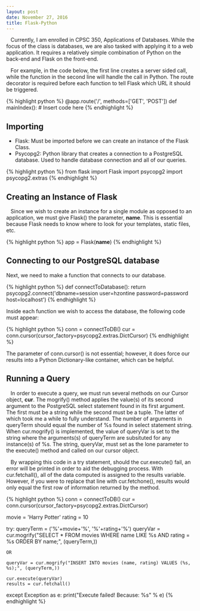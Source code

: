 ```yaml
---
layout: post
date: November 27, 2016
title: Flask-Python
---
```



&nbsp;&nbsp;&nbsp;Currently, I am enrolled in CPSC 350, Applications of Databases. While the focus of the class is databases, we are also tasked with applying it to a web application. It requires a relatively simple combination of Python on the back-end and Flask on the front-end. 


&nbsp;&nbsp;&nbsp;For example, in the code below, the first line creates a server sided call, while the function in the second line will handle the call in Python. The route decorator is required before each function to tell Flask which URL it should be triggered.

{% highlight python %}
  @app.route('/', methods=['GET', 'POST'])
  def mainIndex():
    # Insert code here
{% endhighlight %}

## Importing
  * Flask: Must be imported before we can create an instance of the Flask Class.
  * Psycopg2: Python library that creates a connection to a PostgreSQL database. Used to handle database connection and all of our queries.

{% highlight python %}
  from flask import Flask
  import psycopg2
  import psycopg2.extras
{% endhighlight %}

## Creating an Instance of Flask

&nbsp;&nbsp;&nbsp;Since we wish to create an instance for a single module as opposed to an application, we must give Flask() the parameter, __name__. This is essential because Flask needs to know where to look for your templates, static files, etc.

{% highlight python %}
  app = Flask(__name__)
{% endhighlight %}

## Connecting to our PostgreSQL database

Next, we need to make a function that connects to our database.

{% highlight python %}
  def connectToDatabase():
    return psycopg2.connect('dbname=session user=hzontine password=password host=localhost')
{% endhighlight %}
 
Inside each function we wish to access the database, the following code must appear:

{% highlight python %}
  conn = connectToDB()
  cur = conn.cursor(cursor_factory=psycopg2.extras.DictCursor)
{% endhighlight %}

The parameter of conn.cursor() is not essential; however, it does force our results into a Python Dictionary-like container, which can be helpful.

## Running a Query

&nbsp;&nbsp;&nbsp;In order to execute a query, we must run several methods on our Cursor object, **cur**. The mogrify() method applies the value(s) of its second argument to the PostgreSQL select statement found in its first argument. The first must be a string while the second must be a tuple. The latter of which took me a while to fully understand. The number of arguments in queryTerm should equal the number of %s found in select statement string. When cur.mogrify() is implemented, the value of queryVar is set to the string where the arguments(s) of queryTerm are subsituted for any instance(s) of %s. The string, queryVar, must set as the lone parameter to the execute() method and called on our cursor object. 


&nbsp;&nbsp;&nbsp;By wrapping this code in a try statement, should the cur.execute() fail, an error will be printed in order to aid the debugging process. With cur.fetchall(), all of the data computed is assigned to the results variable. However, if you were to replace that line with cur.fetchone(), results would only equal the first row of information returned by the method. 

{% highlight python %}
  conn = connectToDB()
  cur = conn.cursor(cursor_factory=psycopg2.extras.DictCursor)

  movie = 'Harry Potter'
  rating = 10

  try:
    queryTerm = ('%'+movie+'%', '%'+rating+'%')
    queryVar = cur.mogrify("SELECT * FROM movies WHERE name LIKE %s AND rating = %s ORDER BY name;", (queryTerm,))

    OR

    queryVar = cur.mogrify("INSERT INTO movies (name, rating) VALUES (%s, %s);", (queryTerm,))

    cur.execute(queryVar)
    results = cur.fetchall()
  except Exception as e:
    print("Execute failed! Because: %s" % e)
{% endhighlight %}








